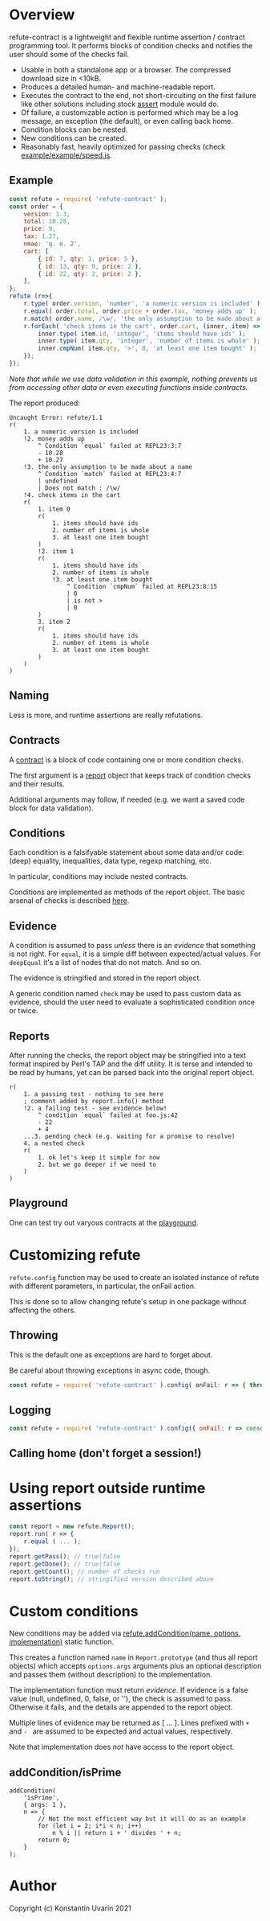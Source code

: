 # Overview

refute-contract is a lightweight and flexible runtime assertion / contract
programming tool.
It performs blocks of condition checks and notifies the user should
some of the checks fail.

* Usable in both a standalone app or a browser.
The compressed download size in <10kB.
* Produces a detailed human- and machine-readable report.
* Executes the contract to the end, not short-circuiting on the first failure
like other solutions including
stock [assert](https://nodejs.org/api/assert.html) module would do.
* Of failure, a customizable action is performed which may be
a log message, an exception (the default), or even calling back home.
* Condition blocks can be nested.
* New conditions can be created.
* Reasonably fast, heavily optimized for passing checks
(check [example/example/speed.js](example/speed.js).

## Example

```javascript
const refute = require( 'refute-contract' );
const order = {
    version: 1.3,
    total: 10.28,
    price: 9,
    tax: 1.27,
    nmae: 'q. e. 2',
    cart: [
        { id: 7, qty: 1, price: 5 },
        { id: 13, qty: 0, price: 2 },
        { id: 22, qty: 2, price: 2 },
    ],
};
refute (r=>{
    r.type( order.version, 'number', 'a numeric version is included' );
    r.equal( order.total, order.price + order.tax, 'money adds up' );
    r.match( order.name, /\w/, 'the only assumption to be made about a name' );
    r.forEach( 'check items in the cart', order.cart, (inner, item) => {
        inner.type( item.id, 'integer', 'items should have ids' );
        inner.type( item.qty, 'integer', 'number of items is whole' );
        inner.cmpNum( item.qty, '>', 0, 'at least one item bought' );
    });
});
```

_Note that while we use data validation in this example, nothing prevents
us from accessing other data or even executing functions inside contracts._

The report produced:

```
Uncaught Error: refute/1.1
r(
    1. a numeric version is included
    !2. money adds up
        ^ Condition `equal` failed at REPL23:3:7
        - 10.28
        + 10.27
    !3. the only assumption to be made about a name
        ^ Condition `match` failed at REPL23:4:7
        | undefined
        | Does not match : /\w/
    !4. check items in the cart
    r(
        1. item 0
        r(
            1. items should have ids
            2. number of items is whole
            3. at least one item bought
        )
        !2. item 1
        r(
            1. items should have ids
            2. number of items is whole
            !3. at least one item bought
                ^ Condition `cmpNum` failed at REPL23:8:15
                | 0
                | is not >
                | 0
        )
        3. item 2
        r(
            1. items should have ids
            2. number of items is whole
            3. at least one item bought
        )
    )
)
```

## Naming

Less is more, and runtime assertions are really refutations.

## Contracts

A [contract](https://dallaylaen.github.io/refute-js/man/global.html#Contract)
is a block of code containing one or more condition checks.

The first argument is a [report](https://dallaylaen.github.io/refute-js/man/Report.html)
object that keeps track of condition checks and their results.

Additional arguments may follow, if needed
(e.g. we want a saved code block for data validation).

## Conditions

Each condition is a falsifyable statement about some data and/or code:
(deep) equality, inequalities, data type, regexp matching, etc.

In particular, conditions may include nested contracts.

Conditions are implemented as methods of the report object.
The basic arsenal of checks is described
[here](https://dallaylaen.github.io/refute-js/man/conditions.html).

## Evidence

A condition is assumed to pass _unless_ there is an _evidence_ that something
is not right. For `equal`, it is a simple diff between expected/actual values.
For `deepEqual` it's a list of nodes that do not match. And so on.

The evidence is stringified and stored in the report object.

A generic condition named `check` may be used to pass custom data as evidence,
should the user need to evaluate a sophisticated condition once or twice.

## Reports

After running the checks, the report object may be stringified
into a text format inspired by Perl's TAP and the diff utility.
It is terse and intended to be read by humans,
yet can be parsed back into the original report object.

```
r(
    1. a passing test - nothing to see here
    ; comment added by report.info() method
    !2. a failing test - see evidence below!
        ^ condition `equal` failed at foo.js:42
        - 22
        + 4
    ...3. pending check (e.g. waiting for a promise to resolve)
    4. a nested check
    r(
        1. ok let's keep it simple for now
        2. but we go deeper if we need to
    )
)
```

## Playground

One can test try out varyous contracts
at the [playground](https://dallaylaen.github.io/refute-js/).

# Customizing refute 

`refute.config` function may be used to create an isolated instance of refute
with different parameters, in particular, the onFail action.

This is done so to allow changing refute's setup in one package
without affecting the others. 

## Throwing

This is the default one as exceptions are hard to forget about.

Be careful about throwing exceptions in async code, though.

```javascript
const refute = require( 'refute-contract' ).config( onFail: r => { throw new Error(r.toString) } );
```

## Logging

```javascript
const refute = require( 'refute-contract' ).config({ onFail: r => console.log(r.toString) });
```

## Calling home (don't forget a session!)


# Using report outside runtime assertions

```javascript
const report = new refute.Report();
report.run( r => {
    r.equal ( ... );
});
report.getPass(); // true|false
report.getDone(); // true|false
report.getCount(); // number of checks run
report.toString(); // stringified version described above
```

# Custom conditions

New conditions may be added via
[refute.addCondition(name, options, implementation)](https://dallaylaen.github.io/refute-js/man/refute.html#.addCondition)
static function.

This creates a function named `name` in `Report.prototype` (and thus all
report objects) which accepts `options.args` arguments
plus an optional description and passes them (without description)
to the implementation.

The implementation function must return _evidence_. If evidence is a false value
(null, undefined, 0, false, or ''), the check is assumed to pass. Otherwise
it fails, and the details are appended to the report object.

Multiple lines of evidence may be returned as [ ... ].
Lines prefixed with `+ ` and `- ` are assumed to be expected and actual
values, respectively.

Note that implementation does _not_ have access to the report object.

## addCondition/isPrime

```jabascript
addCondition(
    'isPrime',
    { args: 1 },
    n => {
        // Not the most efficient way but it will do as an example
        for (let i = 2; i*i < n; i++)
            n % i || return i + ' divides ' + n;
        return 0;
    }
);
```

# Author

Copyright (c) Konstantin Uvarin 2021

